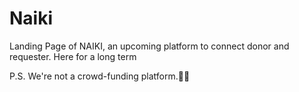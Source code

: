 # Naiki
Landing Page of NAIKI, an upcoming platform to connect donor and requester.
Here for a long term

P.S. We're not a crowd-funding platform.💯🤩
